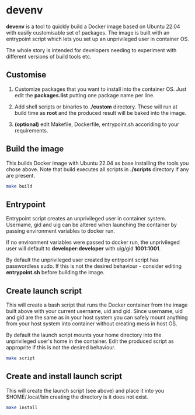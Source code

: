 # devenv
**devenv** is a tool to quickly build a Docker image based on Ubuntu 22.04 with
easily customisable set of packages. The image is built with an entrypoint script
which lets you set up an unprivileged user in container OS. 

The whole story is intended for developers needing to experiment with different
versions of build tools etc.

## Customise
1. Customize packages that you want to install into the
container OS. Just edit the **packages.list** putting
one package name per line.

2. Add shell scripts or binaries to **./custom** directory. These 
will run at build time as **root** and the produced result will be 
baked into the image.

3. **(optional)** edit Makefile, Dockerfile, entrypoint.sh accoriding
to your requirements.

## Build the image
This builds Docker image with Ubuntu 22.04 as base
installing the tools you chose above. Note that build 
executes all scripts in **./scripts** directory if any are present.
```bash
make build
```
## Entrypoint
Entrypoint script creates an unprivileged user in container system.
Username, gid and uig can be altered when launching the container by passing environment
variables to docker run.

If no environment variables were passed to docker run, the unprivileged user will
default to **developer:developer** with uig/gid **1001:1001**.

By default the unprivileged user created by entrpoint script has passwordless sudo.
If this is not the desired behaviour - consider editing **entrypoint.sh** before
building the image.

## Create launch script
This will create a bash script that runs the Docker container from the image 
built above with your current username, uid and gid. Since username, uid and 
gid are the same as in your host system you can safely mount anything from 
your host system into container without creating mess in host OS.

By default the launch script mounts your home directory into the unprivileged 
user's home in the container. Edit the produced script as  approprite if this 
is not the desired behaviour.
```bash
make script
```

## Create and install launch script
This will create the launch script (see above) and place it into you
$HOME/.local/bin creating the directory is it does not exist.
```bash
make install 
```
